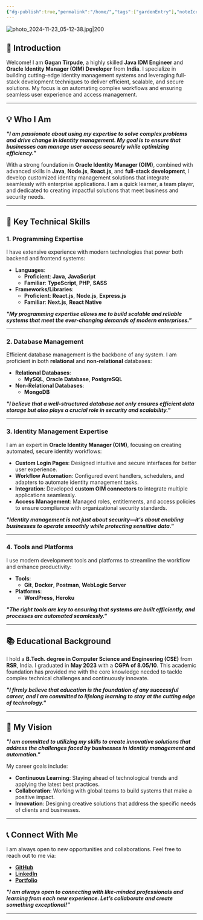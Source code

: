 ```yaml
---
{"dg-publish":true,"permalink":"/home/","tags":["gardenEntry"],"noteIcon":"","created":"2024-10-23T19:09:43.716+05:30","updated":"2024-11-23T06:08:51.097+05:30"}
---
```


![photo_2024-11-23_05-12-38.jpg|200](/img/user/Assets/profile/photo_2024-11-23_05-12-38.jpg)


## **🚀 Introduction**

Welcome! I am **Gagan Tirpude**, a highly skilled **Java IDM Engineer** and **Oracle Identity Manager (OIM) Developer** from **India**. I specialize in building cutting-edge identity management systems and leveraging full-stack development techniques to deliver efficient, scalable, and secure solutions. My focus is on automating complex workflows and ensuring seamless user experience and access management.

---

## **💡 Who I Am**

***"I am passionate about using my expertise to solve complex problems and drive change in identity management. My goal is to ensure that businesses can manage user access securely while optimizing efficiency."***

With a strong foundation in **Oracle Identity Manager (OIM)**, combined with advanced skills in **Java**, **Node.js**, **React.js**, and **full-stack development**, I develop customized identity management solutions that integrate seamlessly with enterprise applications. I am a quick learner, a team player, and dedicated to creating impactful solutions that meet business and security needs.

---

## **🎯 Key Technical Skills**

### **1. Programming Expertise**

I have extensive experience with modern technologies that power both backend and frontend systems:

- **Languages**:
    - **Proficient**: **Java**, **JavaScript**
    - **Familiar**: **TypeScript**, **PHP**, **SASS**
- **Frameworks/Libraries**:
    - **Proficient**: **React.js**, **Node.js**, **Express.js**
    - **Familiar**: **Next.js**, **React Native**

***"My programming expertise allows me to build scalable and reliable systems that meet the ever-changing demands of modern enterprises."***

---

### **2. Database Management**

Efficient database management is the backbone of any system. I am proficient in both **relational** and **non-relational** databases:

- **Relational Databases**:
    - **MySQL**, **Oracle Database**, **PostgreSQL**
- **Non-Relational Databases**:
    - **MongoDB**

***"I believe that a well-structured database not only ensures efficient data storage but also plays a crucial role in security and scalability."***

---

### **3. Identity Management Expertise**

I am an expert in **Oracle Identity Manager (OIM)**, focusing on creating automated, secure identity workflows:

- **Custom Login Pages**: Designed intuitive and secure interfaces for better user experience.
- **Workflow Automation**: Configured event handlers, schedulers, and adapters to automate identity management tasks.
- **Integration**: Developed **custom OIM connectors** to integrate multiple applications seamlessly.
- **Access Management**: Managed roles, entitlements, and access policies to ensure compliance with organizational security standards.

***"Identity management is not just about security—it's about enabling businesses to operate smoothly while protecting sensitive data."***

---

### **4. Tools and Platforms**

I use modern development tools and platforms to streamline the workflow and enhance productivity:

- **Tools**:
    - **Git**, **Docker**, **Postman**, **WebLogic Server**
- **Platforms**:
    - **WordPress**, **Heroku**

***"The right tools are key to ensuring that systems are built efficiently, and processes are automated seamlessly."***

---

## **📚 Educational Background**

I hold a **B.Tech. degree in Computer Science and Engineering (CSE)** from **RSR**, India. I graduated in **May 2023** with a **CGPA of 8.05/10**. This academic foundation has provided me with the core knowledge needed to tackle complex technical challenges and continuously innovate.

***"I firmly believe that education is the foundation of any successful career, and I am committed to lifelong learning to stay at the cutting edge of technology."***

---

## **🌟 My Vision**

***"I am committed to utilizing my skills to create innovative solutions that address the challenges faced by businesses in identity management and automation."***

My career goals include:

- **Continuous Learning**: Staying ahead of technological trends and applying the latest best practices.
- **Collaboration**: Working with global teams to build systems that make a positive impact.
- **Innovation**: Designing creative solutions that address the specific needs of clients and businesses.

---

## **📞 Connect With Me**

I am always open to new opportunities and collaborations. Feel free to reach out to me via:

- **[GitHub](https://github.com/gagantirpude)**
- **[LinkedIn](https://linkedin.com/in/gagantirpude)**
- **[Portfolio](https://gagantirpude.com/)**

***"I am always open to connecting with like-minded professionals and learning from each new experience. Let’s collaborate and create something exceptional!"***

---
